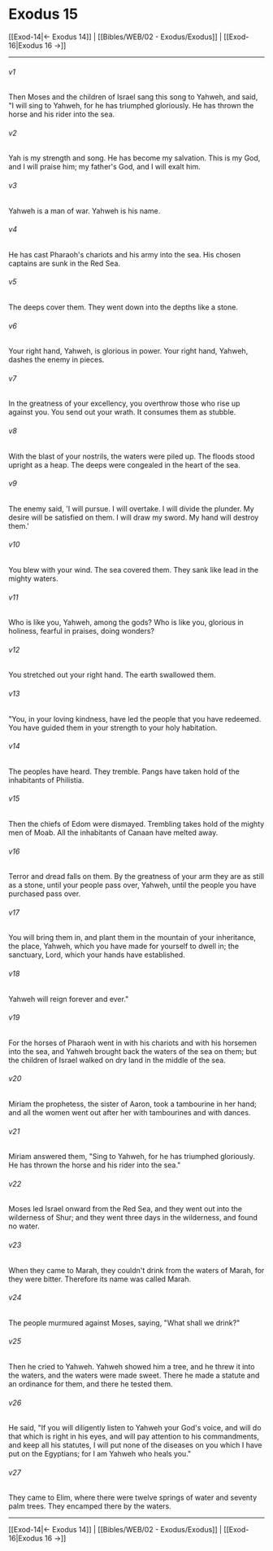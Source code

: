 # Exodus 15

[[Exod-14|← Exodus 14]] | [[Bibles/WEB/02 - Exodus/Exodus]] | [[Exod-16|Exodus 16 →]]
***



###### v1 
Then Moses and the children of Israel sang this song to Yahweh, and said, "I will sing to Yahweh, for he has triumphed gloriously. He has thrown the horse and his rider into the sea. 

###### v2 
Yah is my strength and song. He has become my salvation. This is my God, and I will praise him; my father's God, and I will exalt him. 

###### v3 
Yahweh is a man of war. Yahweh is his name. 

###### v4 
He has cast Pharaoh's chariots and his army into the sea. His chosen captains are sunk in the Red Sea. 

###### v5 
The deeps cover them. They went down into the depths like a stone. 

###### v6 
Your right hand, Yahweh, is glorious in power. Your right hand, Yahweh, dashes the enemy in pieces. 

###### v7 
In the greatness of your excellency, you overthrow those who rise up against you. You send out your wrath. It consumes them as stubble. 

###### v8 
With the blast of your nostrils, the waters were piled up. The floods stood upright as a heap. The deeps were congealed in the heart of the sea. 

###### v9 
The enemy said, 'I will pursue. I will overtake. I will divide the plunder. My desire will be satisfied on them. I will draw my sword. My hand will destroy them.' 

###### v10 
You blew with your wind. The sea covered them. They sank like lead in the mighty waters. 

###### v11 
Who is like you, Yahweh, among the gods? Who is like you, glorious in holiness, fearful in praises, doing wonders? 

###### v12 
You stretched out your right hand. The earth swallowed them. 

###### v13 
"You, in your loving kindness, have led the people that you have redeemed. You have guided them in your strength to your holy habitation. 

###### v14 
The peoples have heard. They tremble. Pangs have taken hold of the inhabitants of Philistia. 

###### v15 
Then the chiefs of Edom were dismayed. Trembling takes hold of the mighty men of Moab. All the inhabitants of Canaan have melted away. 

###### v16 
Terror and dread falls on them. By the greatness of your arm they are as still as a stone, until your people pass over, Yahweh, until the people you have purchased pass over. 

###### v17 
You will bring them in, and plant them in the mountain of your inheritance, the place, Yahweh, which you have made for yourself to dwell in; the sanctuary, Lord, which your hands have established. 

###### v18 
Yahweh will reign forever and ever." 

###### v19 
For the horses of Pharaoh went in with his chariots and with his horsemen into the sea, and Yahweh brought back the waters of the sea on them; but the children of Israel walked on dry land in the middle of the sea. 

###### v20 
Miriam the prophetess, the sister of Aaron, took a tambourine in her hand; and all the women went out after her with tambourines and with dances. 

###### v21 
Miriam answered them, "Sing to Yahweh, for he has triumphed gloriously. He has thrown the horse and his rider into the sea." 

###### v22 
Moses led Israel onward from the Red Sea, and they went out into the wilderness of Shur; and they went three days in the wilderness, and found no water. 

###### v23 
When they came to Marah, they couldn't drink from the waters of Marah, for they were bitter. Therefore its name was called Marah. 

###### v24 
The people murmured against Moses, saying, "What shall we drink?" 

###### v25 
Then he cried to Yahweh. Yahweh showed him a tree, and he threw it into the waters, and the waters were made sweet. There he made a statute and an ordinance for them, and there he tested them. 

###### v26 
He said, "If you will diligently listen to Yahweh your God's voice, and will do that which is right in his eyes, and will pay attention to his commandments, and keep all his statutes, I will put none of the diseases on you which I have put on the Egyptians; for I am Yahweh who heals you." 

###### v27 
They came to Elim, where there were twelve springs of water and seventy palm trees. They encamped there by the waters.

***
[[Exod-14|← Exodus 14]] | [[Bibles/WEB/02 - Exodus/Exodus]] | [[Exod-16|Exodus 16 →]]
